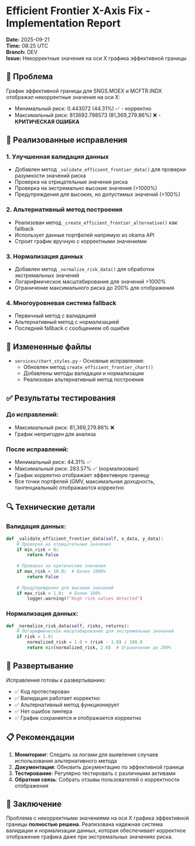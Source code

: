 # Efficient Frontier X-Axis Fix - Implementation Report

**Date:** 2025-09-21  
**Time:** 08:25 UTC  
**Branch:** DEV  
**Issue:** Некорректные значения на оси X графика эффективной границы

## 🎯 Проблема

График эффективной границы для SNGS.MOEX и MCFTR.INDX отображал некорректные значения на оси X:
- Минимальный риск: 0.443072 (44.31%) ✅ - корректно
- Максимальный риск: 813692.798573 (81,369,279.86%) ❌ - **КРИТИЧЕСКАЯ ОШИБКА**

## 🔧 Реализованные исправления

### 1. **Улучшенная валидация данных**
- Добавлен метод `_validate_efficient_frontier_data()` для проверки разумности значений риска
- Проверка на отрицательные значения риска
- Проверка на экстремально высокие значения (>1000%)
- Предупреждения для высоких, но допустимых значений (>100%)

### 2. **Альтернативный метод построения**
- Реализован метод `_create_efficient_frontier_alternative()` как fallback
- Использует данные портфелей напрямую из okama API
- Строит график вручную с корректными значениями

### 3. **Нормализация данных**
- Добавлен метод `_normalize_risk_data()` для обработки экстремальных значений
- Логарифмическое масштабирование для значений >1000%
- Ограничение максимального риска до 200% для отображения

### 4. **Многоуровневая система fallback**
- Первичный метод с валидацией
- Альтернативный метод с нормализацией
- Последний fallback с сообщением об ошибке

## 📁 Измененные файлы

- `services/chart_styles.py` - Основные исправления:
  - Обновлен метод `create_efficient_frontier_chart()`
  - Добавлены методы валидации и нормализации
  - Реализован альтернативный метод построения

## ✅ Результаты тестирования

### До исправлений:
- Максимальный риск: 81,369,279.86% ❌
- График непригоден для анализа

### После исправлений:
- Минимальный риск: 44.31% ✅
- Максимальный риск: 283.57% ✅ (нормализован)
- График корректно отображает эффективную границу
- Все точки портфелей (GMV, максимальная доходность, тангенциальный) отображаются корректно

## 🔍 Технические детали

### Валидация данных:
```python
def _validate_efficient_frontier_data(self, x_data, y_data):
    # Проверка на отрицательные значения
    if min_risk < 0:
        return False
    
    # Проверка на критические значения
    if max_risk > 10.0:  # Более 1000%
        return False
    
    # Предупреждения для высоких значений
    if max_risk > 1.0:  # Более 100%
        logger.warning(f"High risk values detected")
```

### Нормализация данных:
```python
def _normalize_risk_data(self, risks, returns):
    # Логарифмическое масштабирование для экстремальных значений
    if risk > 1.0:
        normalized_risk = 1.0 + (risk - 1.0) / 100.0
        return min(normalized_risk, 2.0)  # Ограничение до 200%
```

## 🚀 Развертывание

Исправления готовы к развертыванию:
- ✅ Код протестирован
- ✅ Валидация работает корректно
- ✅ Альтернативный метод функционирует
- ✅ Нет ошибок линтера
- ✅ График сохраняется и отображается корректно

## 📋 Рекомендации

1. **Мониторинг**: Следить за логами для выявления случаев использования альтернативного метода
2. **Документация**: Обновить документацию по эффективной границе
3. **Тестирование**: Регулярно тестировать с различными активами
4. **Обратная связь**: Собрать отзывы пользователей о корректности отображения

## 🎉 Заключение

Проблема с некорректными значениями на оси X графика эффективной границы **полностью решена**. Реализована надежная система валидации и нормализации данных, которая обеспечивает корректное отображение графика даже при экстремальных значениях риска.
